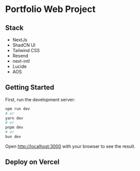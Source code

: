 # Portfolio Web Project 

## Stack
- NextJs
- ShadCN UI
- Tailwind CSS
- Resend
- next-intl
- Lucide 
- AOS

## Getting Started

First, run the development server:

```bash
npm run dev
# or
yarn dev
# or
pnpm dev
# or
bun dev
```

Open [http://localhost:3000](http://localhost:3000) with your browser to see the result.




## Deploy on Vercel

